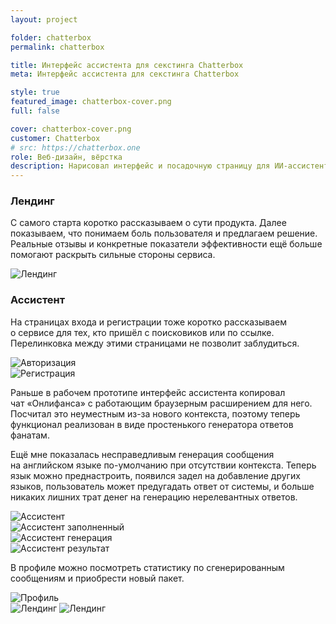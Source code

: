 ```yaml
---
layout: project

folder: chatterbox
permalink: chatterbox

title: Интерфейс ассистента для секстинга Chatterbox 
meta: Интерфейс ассистента для секстинга Chatterbox 

style: true
featured_image: chatterbox-cover.png
full: false

cover: chatterbox-cover.png
customer: Chatterbox
# src: https://chatterbox.one
role: Веб-дизайн, вёрстка
description: Нарисовал интерфейс и посадочную страницу для ИИ-ассистента, помогающего увеличить заработок на OnlyFans.
---
```


### Лендинг

С самого старта коротко рассказываем о сути продукта. Далее показываем, что понимаем боль пользователя и предлагаем решение. Реальные отзывы и конкретные показатели эффективности ещё больше помогают раскрыть сильные стороны сервиса.

<div class="row pb-5">
  <div class="col-10 text-center emerge" data-expose="true">
    <p class="mx-auto">
      <img src="{{site.baseurl}}/src/img/project_img/{{page.folder}}/landing.png" class="img-fluid rounded mb-3" alt="Лендинг">
    </p>
  </div>
</div>

### Ассистент

На страницах входа и регистрации тоже коротко рассказываем о сервисе для тех, кто пришёл с поисковиков или по ссылке. Перелинковка между этими страницами не позволит заблудиться.

<div class="row pb-5">
  <div class="col-10 col-lg-5 emerge" data-expose="true">
    <img src="{{site.baseurl}}/src/img/project_img/{{page.folder}}/auth.png" class="img-fluid rounded mb-3" alt="Авторизация">
  </div>
  <div class="col-10 col-lg-5 emerge" data-expose="true">
    <img src="{{site.baseurl}}/src/img/project_img/{{page.folder}}/register.png" class="img-fluid rounded mb-3" alt="Регистрация">
  </div>
</div>

Раньше в рабочем прототипе интерфейс ассистента копировал чат «Онлифанса» с работающим браузерным расширением для него. Посчитал это неуместным из-за нового контекста, поэтому теперь функционал реализован в виде простенького генератора ответов фанатам. 

Ещё мне показалась несправедливым генерация сообщения на английском языке по-умолчанию при отсутствии контекста. Теперь язык можно преднастроить, появился задел на добавление других языков, пользователь может предугадать ответ от системы, и больше никаких лишних трат денег на генерацию нерелевантных ответов.

<div class="row pb-5">
  <div class="col-10 col-lg-5 emerge" data-expose="true">
    <img src="{{site.baseurl}}/src/img/project_img/{{page.folder}}/assistant.png" class="img-fluid rounded mb-3" alt="Ассистент">
  </div>
  <div class="col-10 col-lg-5 emerge" data-expose="true">
    <img src="{{site.baseurl}}/src/img/project_img/{{page.folder}}/assistant-inputFilled.png" class="img-fluid rounded mb-3" alt="Ассистент заполненный">
  </div>
  <div class="col-10 col-lg-5 emerge" data-expose="true">
    <img src="{{site.baseurl}}/src/img/project_img/{{page.folder}}/assistant-generate.png" class="img-fluid rounded mb-3" alt="Ассистент генерация">
  </div>
  <div class="col-10 col-lg-5 emerge" data-expose="true">
    <img src="{{site.baseurl}}/src/img/project_img/{{page.folder}}/assistant-result.png" class="img-fluid rounded mb-3" alt="Ассистент результат">
  </div>
</div>

В профиле можно посмотреть статистику по сгенерированным сообщениям и приобрести новый пакет. 

<div class="row pb-5">
  <div class="col-10 col-lg-5 emerge" data-expose="true">
    <img src="{{site.baseurl}}/src/img/project_img/{{page.folder}}/profile.png" class="img-fluid rounded mb-3" alt="Профиль">
  </div>
  <div class="col-10 col-lg-5 emerge" data-expose="true">
    <img src="{{site.baseurl}}/src/img/project_img/{{page.folder}}/order.png" class="img-fluid rounded mb-3" alt="Лендинг">
    <img src="{{site.baseurl}}/src/img/project_img/{{page.folder}}/order-success.png" class="img-fluid rounded mb-3" alt="Лендинг">
  </div>
</div>








